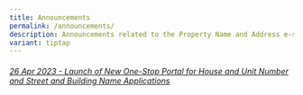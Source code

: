 ```yaml
---
title: Announcements
permalink: /announcements/
description: Announcements related to the Property Name and Address e-service
variant: tiptap
---
```

<h6><a href="/announcements/2023-01/">26 Apr 2023 - Launch of New One-Stop Portal for House and Unit Number and Street and Building Name Applications</a></h6>